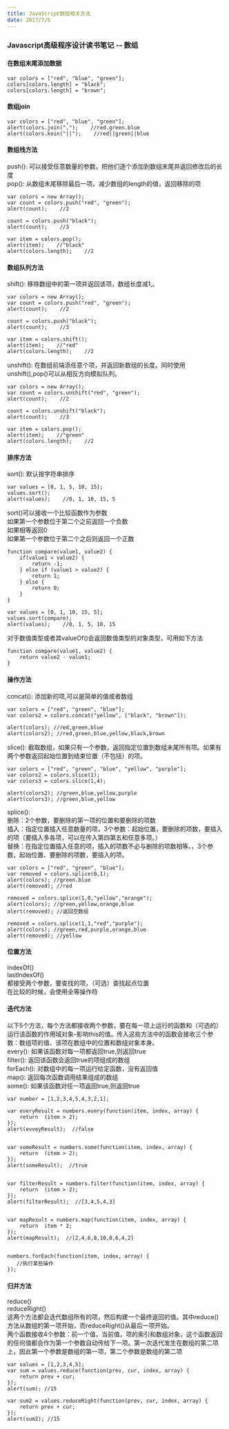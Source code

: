 ```yaml
---
title: JavaScript数组相关方法
date: 2017/7/5
---
```


### Javascript高级程序设计读书笔记 -- 数组  

#### 在数组末尾添加数据
```
var colors = ["red", "blue", "green"];
colors[colors.length] = "black";
colors[colors.length] = "brown";
```

#### 数组join

```
var colors = ["red", "blue", "green"];
alert(colors.join(",");    //red.green.blue
alert(colors.koin("||");    //red||green||blue
```

#### 数组栈方法  
push(): 可以接受任意数量的参数，把他们逐个添加到数组末尾并返回修改后的长度  
pop(): 从数组末尾移除最后一项，减少数组的length的值，返回移除的项

```
var colors = new Array();
var count = colors.push("red", "green");
alert(count);    //2

count = colors.push("black");
alert(count);    //3

var item = colors.pop();
alert(item);    //"black"
alert(colors.length);    //2
```
#### 数组队列方法  
shift(): 移除数组中的第一项并返回该项，数组长度减1,。

```
var colors = new Array();
var count = colors.push("red", "green");
alert(count);    //2

count = colors.push("black");
alert(count);    //3

var item = colors.shift();
alert(item);    //"red"
alert(colors.length);    //2
```
unshift(): 在数组前端添任意个项，并返回新数组的长度。同时使用unshift(),pop()可以从相反方向模拟队列。

```
var colors = new Array();
var count = colors.unshift("red", "green");
alert(count);    //2

count = colors.unshift("black");
alert(count);    //3

var item = colors.pop();
alert(item);    //"green"
alert(colors.length);    //2
```

#### 排序方法  
sort(): 默认按字符串排序

```
var values = [0, 1, 5, 10, 15];
values.sort();
alert(values);    //0, 1, 10, 15, 5
```
sort()可以接收一个比较函数作为参数  
如果第一个参数位于第二个之前返回一个负数  
如果相等返回0  
如果第一个参数位于第二个之后则返回一个正数  

```
function compare(value1, value2) {
    if(value1 < value2) {
        return -1;
    } else if (value1 > value2) {
        return 1;
    } else {
        return 0;
    }
}

var values = [0, 1, 10, 15, 5];
values.sort(compare);
alert(values);    //0, 1, 5, 10, 15
```
对于数值类型或者其valueOf()会返回数值类型的对象类型，可用如下方法

```
function compare(value1, value2) {
    return value2 - value1;
}
```

#### 操作方法  
concat(): 添加新的项,可以是简单的值或者数组

```
var colors = ["red", "green", "blue"];
var colors2 = colors.concat("yellow", ["black", "brown"]);

alert(colors); //red,green,blue
alert(colors2); //red,green,blue,yellow,black,brown
```
slice(): 截取数组，如果只有一个参数，返回指定位置到数组末尾所有项。如果有两个参数返回起始位置到结束位置（不包括）的项。

```
var colors = ["red", "green", "blue", "yellow", "purple"];
var colors2 = colors.slice(1);
var colors3 = colors.slice(1,4);

alert(colors2); //green,blue,yellow,purple
alert(colors3); //green,blue,yellow
```
splice():  
删除：2个参数，要删除的第一项的位置和要删除的项数  
插入：指定位置插入任意数量的项，3个参数：起始位置，要删除的项数，要插入的项（要插入多各项，可以在传入第四第五和任意多项。）  
替换：在指定位置插入任意的项，插入的项数不必与删除的项数相等。，3个参数，起始位置、要删除的项数，要插入的项。 

```
var colors = ["red", "green", "blue"];
var removed = colors.splice(0,1);
alert(colors); //green.blue
alert(removed); //red 

removed = colors.splice(1,0,"yellow","orange");
alert(colors); //green,yellow,orange,blue
alert(removed); //返回空数组

removed = colors.splice(1,1,"red","purple");
alert(colors); //green,red,purple,orange,blue
alert(removed); //yellow
```
#### 位置方法  
indexOf()  
lastIndexOf()  
都接受两个参数，要查找的项，（可选）查找起点位置  
在比较的时候，会使用全等操作符

#### 迭代方法  
以下5个方法，每个方法都接收两个参数，要在每一项上运行的函数和（可选的）运行该函数的作用域对象-影响this的值。传入这些方法中的函数会接收三个参数：数组项的值、该项在数组中的位置和数组对象本身。  
every(): 如果该函数对每一项都返回true,则返回true  
filter(): 返回该函数会返回true的项组成的数组  
forEach(): 对数组中的每一项运行给定函数，没有返回值  
map(): 返回每次函数调用结果组成的数组  
some(): 如果该函数对任一项返回true,则返回true  

```
var number = [1,2,3,4,5,4,3,2,1];

var everyResult = numbers.every(function(item, index, array) {
    return  (item > 2);
});
alert(evveyResult);  //false


var someResult = numbers.some(function(item, index, array) {
    return  (item > 2);
});
alert(someResult);  //true


var filterResult = numbers.filter(function(item, index, array) {
    return  (item > 2);
});
alert(filterResult);  //[3,4,5,4,3]


var mapResult = numbers.map(function(item, index, array) {
    return  item * 2;
});
alert(mapResult);  //[2,4,6,8,10,8,6,4,2]


numbers.forEach(function(item, index, array) {
   //执行某些操作
});
```
#### 归并方法  
reduce()  
reduceRight()  
这两个方法都会迭代数组所有的项，然后构建一个最终返回的值。其中reduce()方法从数组的第一项开始，而reduceRight()从最后一项开始。  
两个函数接收4个参数：前一个值，当前值，项的索引和数组对象，这个函数返回的任何值都会作为第一个参数自动传给下一项。第一次迭代发生在数组的第二项上，因此第一个参数是数组的第一项，第二个参数是数组的第二项  

```
var values = [1,2,3,4,5];
var sum = values.reduce(function(prev, cur, index, array) {
    return prev + cur;
});
alert(sum); //15

var sum2 = values.reduceRight(function(prev, cur, index, array) {
    return prev + cur;
});
alert(sum2); //15
```




